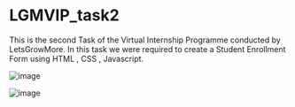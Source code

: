 # LGMVIP_task2
This is the second Task of the Virtual Internship Programme conducted by LetsGrowMore. In this task we were required to create a Student Enrollment Form using HTML , CSS , Javascript.

![image](https://user-images.githubusercontent.com/97308605/192698229-85c24a08-6399-4064-89a2-2afc58ef9310.png)

![image](https://user-images.githubusercontent.com/97308605/192698499-ed1ec558-16e0-4f59-8851-a6e07b8c5780.png)
